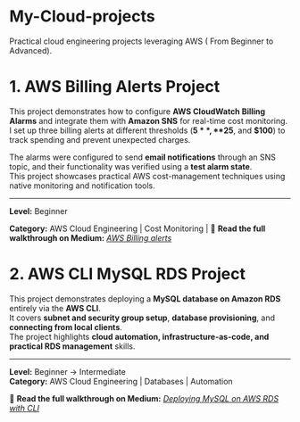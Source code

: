 # My-Cloud-projects
Practical cloud engineering projects leveraging AWS ( From Beginner to Advanced).

# 1. AWS Billing Alerts Project

This project demonstrates how to configure **AWS CloudWatch Billing Alarms** and integrate them with **Amazon SNS** for real-time cost monitoring.  
I set up three billing alerts at different thresholds (**$5**, **$25**, and **$100**) to track spending and prevent unexpected charges.

The alarms were configured to send **email notifications** through an SNS topic, and their functionality was verified using a **test alarm state**.  
This project showcases practical AWS cost-management techniques using native monitoring and notification tools.

---
**Level:** Beginner

**Category:** AWS Cloud Engineering | Cost Monitoring |
📘 **Read the full walkthrough on Medium:** [*AWS Billing alerts*](https://medium.com/@euodiasam/monitoring-aws-costs-like-a-pro-setting-up-billing-alarms-with-amazon-cloudwatch-afeb6f159112)

 # 2. AWS CLI MySQL RDS Project

This project demonstrates deploying a **MySQL database on Amazon RDS** entirely via the **AWS CLI**.  
It covers **subnet and security group setup**, **database provisioning**, and **connecting from local clients**.  
The project highlights **cloud automation, infrastructure-as-code, and practical RDS management** skills.

---
**Level:** Beginner → Intermediate  
**Category:** AWS Cloud Engineering | Databases | Automation

📘 **Read the full walkthrough on Medium:** [*Deploying MySQL on AWS RDS with CLI*](https://medium.com/@euodiasam/setting-up-a-mysql-database-instance-on-amazon-rds-using-aws-cli-b113f2403336)



